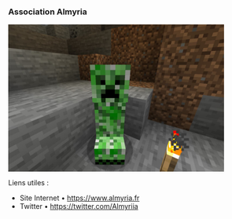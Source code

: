 ### Association Almyria
<img src="./profile/creeper.jpg" height="300px" align="center"/>

Liens utiles :
- Site Internet • https://www.almyria.fr
- Twitter • https://twitter.com/Almyriia
